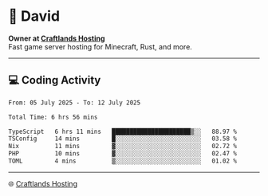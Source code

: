# 👋 David

**Owner at [Craftlands Hosting](https://craftlands.host)**  
Fast game server hosting for Minecraft, Rust, and more.

---

## 💻 Coding Activity

<!--START_SECTION:waka-->

```txt
From: 05 July 2025 - To: 12 July 2025

Total Time: 6 hrs 56 mins

TypeScript   6 hrs 11 mins   ██████████████████████▒░░   88.97 %
TSConfig     14 mins         █░░░░░░░░░░░░░░░░░░░░░░░░   03.58 %
Nix          11 mins         ▓░░░░░░░░░░░░░░░░░░░░░░░░   02.72 %
PHP          10 mins         ▓░░░░░░░░░░░░░░░░░░░░░░░░   02.47 %
TOML         4 mins          ▒░░░░░░░░░░░░░░░░░░░░░░░░   01.02 %
```

<!--END_SECTION:waka-->

---

🌐 [Craftlands Hosting](https://craftlands.host)  

